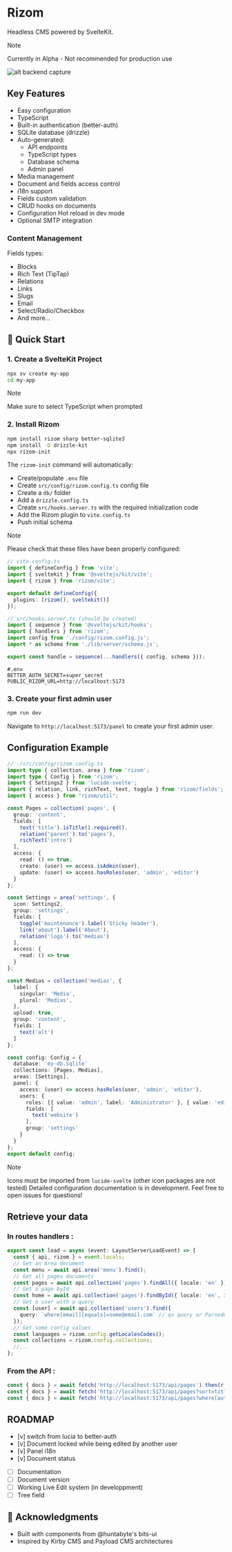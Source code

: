 # Rizom

Headless CMS powered by SvelteKit.
> [!NOTE]
> Currently in Alpha - Not recommended for production use

![alt backend capture](https://github.com/bienoubien-studio/rizom/blob/main/rizom.png?raw=true)

## Key Features

- Easy configuration
- TypeScript
- Built-in authentication (better-auth)
- SQLite database (drizzle)
- Auto-generated:
  - API endpoints
  - TypeScript types
  - Database schema
  - Admin panel
- Media management
- Document and fields access control
- i18n support
- Fields custom validation
- CRUD hooks on documents
- Configuration Hot reload in dev mode
- Optional SMTP integration

### Content Management

Fields types:
- Blocks
- Rich Text (TipTap)
- Relations
- Links
- Slugs
- Email
- Select/Radio/Checkbox
- And more...

## 🚀 Quick Start

### 1. Create a SvelteKit Project

```bash
npx sv create my-app
cd my-app
```
> [!NOTE]
> Make sure to select TypeScript when prompted

### 2. Install Rizom

```bash
npm install rizom sharp better-sqlite3
npm install -D drizzle-kit
npx rizom-init
```

The `rizom-init` command will automatically:

- Create/populate `.env` file
- Create `src/config/rizom.config.ts` config file
- Create a `db/` folder
- Add a `drizzle.config.ts`
- Create `src/hooks.server.ts` with the required initialization code
- Add the Rizom plugin to `vite.config.ts`
- Push initial schema

> [!NOTE]
> Please check that these files have been properly configured:

```ts
// vite.config.ts
import { defineConfig } from 'vite';
import { sveltekit } from '@sveltejs/kit/vite';
import { rizom } from 'rizom/vite';

export default defineConfig({
  plugins: [rizom(), sveltekit()]
});
```

```typescript
// src/hooks.server.ts (should be created)
import { sequence } from '@sveltejs/kit/hooks';
import { handlers } from 'rizom';
import config from './config/rizom.config.js';
import * as schema from './lib/server/schema.js';

export const handle = sequence(...handlers({ config, schema }));
```

```
#.env
BETTER_AUTH_SECRET=super_secret
PUBLIC_RIZOM_URL=http://localhost:5173
```

### 3. Create your first admin user

```bash
npm run dev
```
Navigate to `http://localhost:5173/panel` to create your first admin user.

## Configuration Example

```typescript
// ./src/config/rizom.config.ts
import type { collection, area } from 'rizom';
import type { Config } from 'rizom';
import { Settings2 } from 'lucide-svelte';
import { relation, link, richText, text, toggle } from 'rizom/fields';
import { access } from "rizom/util";

const Pages = collection('pages', {
  group: 'content',
  fields: [
    text('title').isTitle().required(),
    relation('parent').to('pages'),
    richText('intro')
  ],
  access: {
    read: () => true,
    create: (user) => access.isAdmin(user),
    update: (user) => access.hasRoles(user, 'admin', 'editor')
  }
};

const Settings = area('settings', {
  icon: Settings2,
  group: 'settings',
  fields: [
    toggle('maintenance').label('Sticky header'),
    link('about').label('About'),
    relation('logo').to('medias')
  ],
  access: {
    read: () => true
  }
};

const Medias = collection('medias', {
  label: {
    singular: 'Media',
    plural: 'Medias',
  },
  upload: true,
  group: 'content',
  fields: [
    text('alt')
  ]
};

const config: Config = {
  database: 'my-db.sqlite'
  collections: [Pages, Medias],
  areas: [Settings],
  panel: {
    access: (user) => access.hasRoles(user, 'admin', 'editor'),
    users: {
      roles: [{ value: 'admin', label: 'Administrator' }, { value: 'editor' }],
      fields: [
        text('website')
      ],
      group: 'settings'
    }
  }
};
export default config;
```

> [!NOTE]
> Icons must be imported from `lucide-svelte` (other icon packages are not tested)
> Detailed configuration documentation is in development. Feel free to open issues for questions!

## Retrieve your data

### In routes handlers :

```ts
export const load = async (event: LayoutServerLoadEvent) => {
  const { api, rizom } = event.locals;
  // Get an Area document
  const menu = await api.area('menu').find();
  // Get all pages documents
  const pages = await api.collection('pages').findAll({ locale: 'en' });
  // Get a page byId
  const home = await api.collection('pages').findById({ locale: 'en', id: 'some-id' });
  // Get a user with a query
  const [user] = await api.collection('users').find({
    query: `where[email][equals]=some@email.com` // qs query or ParsedQsQuery
  });
  // Get some config values
  const languages = rizom.config.getLocalesCodes();
  const collections = rizom.config.collections;
  //...
};
```

### From the API :
```ts
const { docs } = await fetch('http://localhost:5173/api/pages').then(r => r.json())
const { docs } = await fetch('http://localhost:5173/api/pages?sort=title&limit=1').then(r => r.json())
const { docs } = await fetch('http://localhost:5173/api/pages?where[author][like]=some-id&locale=en`;').then(r => r.json())
```

## ROADMAP

- [v] switch from lucia to better-auth
- [v] Document locked while being edited by another user
- [v] Panel i18n
- [v] Document status
- [ ] Documentation
- [ ] Document version
- [ ] Working Live Edit system (in developpment)
- [ ] Tree field

## 🙏 Acknowledgments

- Built with components from @huntabyte's bits-ui
- Inspired by Kirby CMS and Payload CMS architectures

